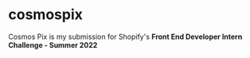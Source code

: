 # cosmospix
Cosmos Pix is my submission for Shopify's **Front End Developer Intern Challenge - Summer 2022**
